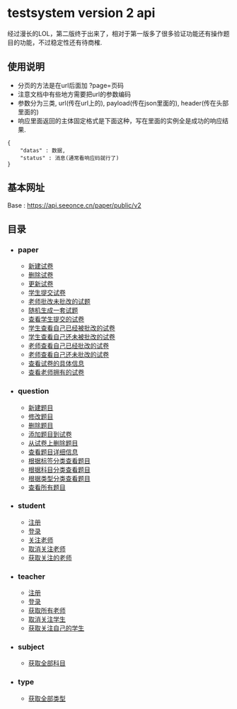 # testsystem version 2 api

经过漫长的LOL，第二版终于出来了，相对于第一版多了很多验证功能还有操作题目的功能，不过稳定性还有待商榷.

## 使用说明

+ 分页的方法是在url后面加 ?page=页码
+ 注意文档中有些地方需要把url的参数编码
+ 参数分为三类, url(传在url上的), payload(传在json里面的), header(传在头部里面的)
+ 响应里面返回的主体固定格式是下面这种，写在里面的实例全是成功的响应结果.

```
{
    "datas" : 数据,
    "status" : 消息(通常看响应码就行了)
}
```


## 基本网址

Base : https://api.seeonce.cn/paper/public/v2

## 目录

+ ### paper
  + [新建试卷](paper/add.md)
  + [删除试卷](paper/delete.md)
  + [更新试卷](paper/update.md)
  + [学生提交试卷](paper/submit_paper.md)
  + [老师批改未批改的试题](paper/correct_reply.md)
  + [随机生成一套试题](paper/random_question.md)
  + [查看学生提交的试卷](paper/show_submit_paper.md)
  + [学生查看自己已经被批改的试卷](paper/student_corrected.md)
  + [学生查看自己还未被批改的试卷](paper/student_uncorrected.md)
  + [老师查看自己已经批改的试卷](paper/teacher_corrected.md)
  + [老师查看自己还未批改的试卷](paper/teacher_uncorrected.md)
  + [查看试卷的具体信息](paper/get_by_id.md)
  + [查看老师拥有的试卷](paper/get_by_teacher.md)

+ ### question
  + [新建题目](question/add.md)
  + [修改题目](question/update.md)
  + [删除题目](question/delete.md)
  + [添加题目到试卷](question/add_to_paper.md)
  + [从试卷上删除题目](question/delete_from_paper.md)
  + [查看题目详细信息](question/get_by_id.md)
  + [根据标签分类查看题目](question/get_by_tag.md)
  + [根据科目分类查看题目](question/get_by_subject.md)
  + [根据类型分类查看题目](question/get_by_type.md)
  + [查看所有题目](question/get_all.md)

+ ### student
  + [注册](student/register.md)
  + [登录](student/login.md)
  + [关注老师](student/follow_teacher.md)
  + [取消关注老师](student/unfollow_teacher.md)
  + [获取关注的老师](student/get_teachers.md)

+ ### teacher
  + [注册](teacher/register.md)
  + [登录](teacher/login.md)
  + [获取所有老师](teacher/get_all.md)
  + [取消关注学生](teahcer/unfollow_student.md)
  + [获取关注自己的学生](teacher/get_students.md)

+ ### subject
  + [获取全部科目](subject/get.md)

+ ### type
  + [获取全部类型](type/get.md)
